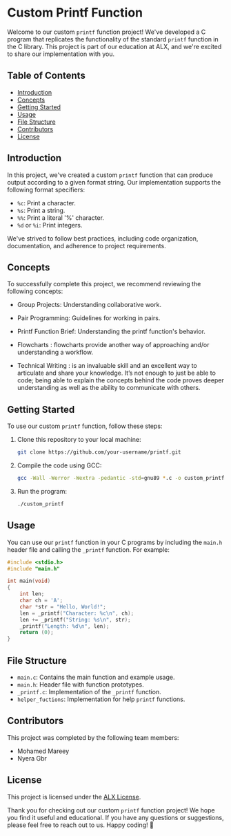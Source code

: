 # Custom Printf Function

Welcome to our custom `printf` function project! We've developed a C program that replicates the functionality of the standard `printf` function in the C library. This project is part of our education at ALX, and we're excited to share our implementation with you.

## Table of Contents
- [Introduction](#introduction)
- [Concepts](#concepts)
- [Getting Started](#getting-started)
- [Usage](#usage)
- [File Structure](#file-structure)
- [Contributors](#contributors)
- [License](#license)

## Introduction

In this project, we've created a custom `printf` function that can produce output according to a given format string. Our implementation supports the following format specifiers:
- `%c`: Print a character.
- `%s`: Print a string.
- `%%`: Print a literal '%' character.
- `%d` or `%i`: Print integers.

We've strived to follow best practices, including code organization, documentation, and adherence to project requirements.

## Concepts

To successfully complete this project, we recommend reviewing the following concepts:
- Group Projects: Understanding collaborative work.
- Pair Programming: Guidelines for working in pairs.

- Printf Function Brief: Understanding the printf function's behavior.
- Flowcharts :  flowcharts provide another way of approaching and/or understanding a workflow.
- Technical Writing :  is an invaluable skill and an excellent way to articulate and share your knowledge. It’s not enough to just be able to code; being able to explain the concepts behind the code proves deeper understanding as well as the ability to communicate with others.

## Getting Started

To use our custom `printf` function, follow these steps:

1. Clone this repository to your local machine:

   ```bash
   git clone https://github.com/your-username/printf.git
   ```

2. Compile the code using GCC:

   ```bash
   gcc -Wall -Werror -Wextra -pedantic -std=gnu89 *.c -o custom_printf
   ```

3. Run the program:

   ```bash
   ./custom_printf
   ```

## Usage

You can use our `printf` function in your C programs by including the `main.h` header file and calling the `_printf` function. For example:

```c
#include <stdio.h>
#include "main.h"

int main(void)
{
    int len;
    char ch = 'A';
    char *str = "Hello, World!";
    len = _printf("Character: %c\n", ch);
    len += _printf("String: %s\n", str);
    _printf("Length: %d\n", len);
    return (0);
}
```

## File Structure

- `main.c`: Contains the main function and example usage.
- `main.h`: Header file with function prototypes.
- `_printf.c`: Implementation of the `_printf` function.
- `helper_fuctions`: Implementation  for help `printf` functions.

## Contributors

This project was completed by the following team members:
- Mohamed Mareey
- Nyera Gbr

## License

This project is licensed under the [ALX License](LICENSE.md).

Thank you for checking out our custom `printf` function project! We hope you find it useful and educational. If you have any questions or suggestions, please feel free to reach out to us. Happy coding! 🚀
